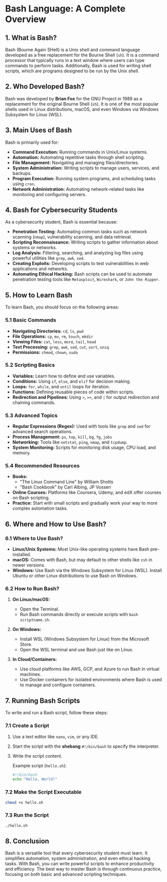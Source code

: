 # Bash Language: A Complete Overview

## 1. **What is Bash?**

Bash (Bourne Again SHell) is a Unix shell and command language developed as a free replacement for the Bourne Shell (`sh`). It is a command processor that typically runs in a text window where users can type commands to perform tasks. Additionally, Bash is used for writing shell scripts, which are programs designed to be run by the Unix shell.

## 2. **Who Developed Bash?**

Bash was developed by **Brian Fox** for the GNU Project in 1989 as a replacement for the original Bourne Shell (`sh`). It is one of the most popular shells used in Linux distributions, macOS, and even Windows via Windows Subsystem for Linux (WSL).

## 3. **Main Uses of Bash**

Bash is primarily used for:

- **Command Execution:** Running commands in Unix/Linux systems.
- **Automation:** Automating repetitive tasks through shell scripting.
- **File Management:** Navigating and managing files/directories.
- **System Administration:** Writing scripts to manage users, services, and backups.
- **Program Execution:** Running system programs, and scheduling tasks using `cron`.
- **Network Administration:** Automating network-related tasks like monitoring and configuring servers.
  
## 4. **Bash for Cybersecurity Students**

As a cybersecurity student, Bash is essential because:

- **Penetration Testing:** Automating common tasks such as network scanning (`nmap`), vulnerability scanning, and data retrieval.
- **Scripting Reconnaissance:** Writing scripts to gather information about systems or networks.
- **Log Analysis:** Filtering, searching, and analyzing log files using powerful utilities like `grep`, `awk`, `sed`.
- **Creating Exploits:** Developing scripts to test vulnerabilities in web applications and networks.
- **Automating Ethical Hacking:** Bash scripts can be used to automate penetration testing tools like `Metasploit`, `Wireshark`, or `John the Ripper`.
  
## 5. **How to Learn Bash**

To learn Bash, you should focus on the following areas:

### 5.1 **Basic Commands**
- **Navigating Directories:** `cd`, `ls`, `pwd`
- **File Operations:** `cp`, `mv`, `rm`, `touch`, `mkdir`
- **Viewing Files:** `cat`, `less`, `more`, `tail`, `head`
- **Text Processing:** `grep`, `awk`, `sed`, `cut`, `sort`, `uniq`
- **Permissions:** `chmod`, `chown`, `sudo`

### 5.2 **Scripting Basics**
- **Variables:** Learn how to define and use variables.
- **Conditions:** Using `if`, `else`, and `elif` for decision making.
- **Loops:** `for`, `while`, and `until` loops for iteration.
- **Functions:** Defining reusable pieces of code within scripts.
- **Redirection and Pipelines:** Using `>`, `>>`, and `|` for output redirection and chaining commands.

### 5.3 **Advanced Topics**
- **Regular Expressions (Regex):** Used with tools like `grep` and `sed` for advanced search operations.
- **Process Management:** `ps`, `top`, `kill`, `bg`, `fg`, `jobs`
- **Networking:** Tools like `netstat`, `ping`, `nmap`, and `tcpdump`.
- **System Monitoring:** Scripts for monitoring disk usage, CPU load, and memory.

### 5.4 **Recommended Resources**
- **Books:** 
  - "The Linux Command Line" by William Shotts
  - "Bash Cookbook" by Carl Albing, JP Vossen
- **Online Courses:** Platforms like Coursera, Udemy, and edX offer courses on Bash scripting.
- **Practice:** Start with small scripts and gradually work your way to more complex automation tasks.

## 6. **Where and How to Use Bash?**

### 6.1 **Where to Use Bash?**
- **Linux/Unix Systems:** Most Unix-like operating systems have Bash pre-installed.
- **macOS:** Comes with Bash, but may default to other shells like `zsh` in newer versions.
- **Windows:** Use Bash via the Windows Subsystem for Linux (WSL). Install Ubuntu or other Linux distributions to use Bash on Windows.
  
### 6.2 **How to Run Bash?**
1. **On Linux/macOS:**
   - Open the Terminal.
   - Run Bash commands directly or execute scripts with `bash scriptname.sh`.

2. **On Windows:**
   - Install WSL (Windows Subsystem for Linux) from the Microsoft Store.
   - Open the WSL terminal and use Bash just like on Linux.

3. **In Cloud/Containers:**
   - Use cloud platforms like AWS, GCP, and Azure to run Bash in virtual machines.
   - Use Docker containers for isolated environments where Bash is used to manage and configure containers.

## 7. **Running Bash Scripts**

To write and run a Bash script, follow these steps:

### 7.1 **Create a Script**
1. Use a text editor like `nano`, `vim`, or any IDE.
2. Start the script with the **shebang** `#!/bin/bash` to specify the interpreter.
3. Write the script content.
  
   Example script (`hello.sh`):
   ```bash
   #!/bin/bash
   echo "Hello, World!"
   ```

### 7.2 **Make the Script Executable**
   ```bash
   chmod +x hello.sh
   ```

### 7.3 **Run the Script**
   ```bash
   ./hello.sh
   ```

## 8. **Conclusion**

Bash is a versatile tool that every cybersecurity student must learn. It simplifies automation, system administration, and even ethical hacking tasks. With Bash, you can write powerful scripts to enhance productivity and efficiency. The best way to master Bash is through continuous practice, focusing on both basic and advanced scripting techniques.
